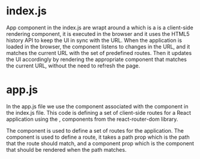 # index.js

App component in the index.js are wrapt around a <BrowserRouter> which is a is a client-side rendering component, it is executed in the browser and it uses the HTML5 history API to keep the UI in sync with the URL.
When the application is loaded in the browser, the <BrowserRouter> component listens to changes in the URL, and it matches the current URL with the set of predefined routes.
Then it updates the UI accordingly by rendering the appropriate component that matches the current URL, without the need to refresh the page.

# app.js

In the app.js file we use the <Switch> component associated with the <BrowserRouter> component in the index.js file.
This code is defining a set of client-side routes for a React application using the <Switch>, <Route> components from the react-router-dom library.

The <Switch> component is used to define a set of routes for the application. The <Route> component is used to define a route, it takes a path prop which is the path that the route should match, and a component prop which is the component that should be rendered when the path matches.

